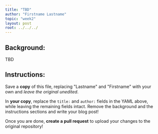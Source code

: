 ```yaml
---
title: "TBD"
author: "Firstname Lastname"
topic: "week2"
layout: post
root: ../../../
---
```

 
## Background:

TBD

## Instructions:
Save a **copy** of this file, replacing "Lastname" and "Firstname" with your own and *leave the original unedited*.

In **your copy**, replace the `title:` and `author:` fields in the YAML above, while leaving the remaining fields intact. Remove the background and the instructions sections and write your blog post!

Once you are done, **create a pull request** to upload your changes to the original repository!
